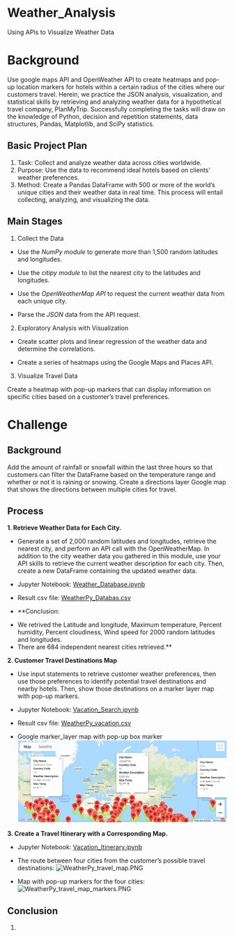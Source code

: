 # Weather_Analysis
Using APIs to Visualize Weather Data

# Background
Use google maps API and OpenWeather API to create heatmaps and pop-up location markers for hotels within a certain radius of the cities where our customers travel.
Herein, we practice the JSON analysis, visualization, and statistical skills by retrieving and analyzing weather data for a hypothetical travel company, PlanMyTrip. Successfully completing the tasks will draw on the knowledge of Python, decision and repetition statements, data structures, Pandas, Matplotlib, and SciPy statistics.

## Basic Project Plan

1. Task: Collect and analyze weather data across cities worldwide.
2. Purpose: Use the data to recommend ideal hotels based on clients’ weather preferences.
3. Method: Create a Pandas DataFrame with 500 or more of the world’s unique cities and their weather data in real time. This process will entail collecting, analyzing, and visualizing the data.

## Main Stages

1. Collect the Data

- Use the *NumPy module* to generate more than 1,500 random latitudes and longitudes.

- Use the *citipy module* to list the nearest city to the latitudes and longitudes.

- Use the *OpenWeatherMap API* to request the current weather data from each unique city.

- Parse the *JSON* data from the API request.


2. Exploratory Analysis with Visualization

- Create scatter plots and linear regression of the weather data and determine the correlations.

- Create a series of heatmaps using the Google Maps and Places API.

3. Visualize Travel Data

Create a heatmap with pop-up markers that can display information on specific cities based on a customer’s travel preferences. 

# Challenge

## Background

Add the amount of rainfall or snowfall within the last three hours so that customers can filter the DataFrame based on the temperature range and whether or not it is raining or snowing. Create a directions layer Google map that shows the directions between multiple cities for travel.

## Process

**1. Retrieve Weather Data for Each City.** 
 * Generate a set of 2,000 random latitudes and longitudes, retrieve the nearest city, and perform an API call with the OpenWeatherMap. In addition to the city weather data you gathered in this module, use your API skills to retrieve the current weather description for each city. Then, create a new DataFrame containing the updated weather data.

- Jupyter Notebook: [Weather_Database.ipynb](/Weather_Database.ipynb)

- Result csv file: [WeatherPy_Databas.csv](/Weather_Database/WeatherPy_Database.csv)

- **Conclusion: 
 * We retrived the Latitude and longitude, Maximum temperature, Percent humidity, Percent cloudiness, Wind speed for 2000 random latitudes and longitudes. 
 * There are 684 independent nearest cities retrieved.**

**2. Customer Travel Destinations Map**
 * Use input statements to retrieve customer weather preferences, then use those preferences to identify potential travel destinations and nearby hotels. Then, show those destinations on a marker layer map with pop-up markers.

- Jupyter Notebook: [Vacation_Search.ipynb](/Vacation_Search.ipynb)

- Result csv file: [WeatherPy_vacation.csv](/Weather_Database/WeatherPy_vacation.csv)

- Google marker_layer map with pop-up box marker ![WeatherPy_vacation_map.png.png](/Weather_Database/WeatherPy_vacation_map.png)


**3. Create a Travel Itinerary with a Corresponding Map.**

- Jupyter Notebook: [Vacation_Itinerary.ipynb](/Vacation_Itinerary.ipynb)

- The route between four cities from the customer’s possible travel destinations:
![WeatherPy_travel_map.PNG](/image/WeatherPy_travel_map.PNG)

- Map with pop-up markers for the four cities:
![WeatherPy_travel_map_markers.PNG](/image/WeatherPy_travel_map_markers.PNG)



## Conclusion
1. 
